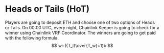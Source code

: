 # Heads or Tails (HoT)
Players are going to deposit ETH and choose one of two options of Heads or Tails. On 00:00 UTC, every night, Chainlink Keeper is going to check for a winner using Chainlink VRF Coordinator. The winners are going to get paid with the following formula.
$$ w=({T_l}\over{T_w}+1)b $$